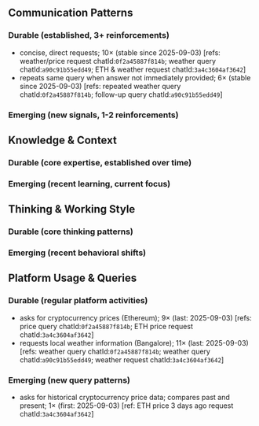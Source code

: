 ## Communication Patterns
### Durable (established, 3+ reinforcements)
- concise, direct requests; 10× (stable since 2025-09-03) [refs: weather/price request chatId:`0f2a45887f814b`; weather query chatId:`a90c91b55edd49`; ETH & weather request chatId:`3a4c3604af3642`]
- repeats same query when answer not immediately provided; 6× (stable since 2025-09-03) [refs: repeated weather query chatId:`0f2a45887f814b`; follow-up query chatId:`a90c91b55edd49`]

### Emerging (new signals, 1-2 reinforcements)

## Knowledge & Context
### Durable (core expertise, established over time)

### Emerging (recent learning, current focus)

## Thinking & Working Style
### Durable (core thinking patterns)

### Emerging (recent behavioral shifts)

## Platform Usage & Queries
### Durable (regular platform activities)
- asks for cryptocurrency prices (Ethereum); 9× (last: 2025-09-03) [refs: price query chatId:`0f2a45887f814b`; ETH price request chatId:`3a4c3604af3642`]
- requests local weather information (Bangalore); 11× (last: 2025-09-03) [refs: weather query chatId:`0f2a45887f814b`; weather query chatId:`a90c91b55edd49`; weather request chatId:`3a4c3604af3642`]

### Emerging (new query patterns)
- asks for historical cryptocurrency price data; compares past and present; 1× (first: 2025-09-03) [ref: ETH price 3 days ago request chatId:`3a4c3604af3642`]